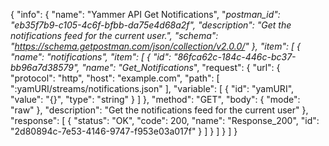 {
  "info": {
    "name": "Yammer API Get Notifications",
    "_postman_id": "eb35f7b9-c105-4c6f-bfbb-da75e4d68a2f",
    "description": "Get the notifications feed for the current user.",
    "schema": "https://schema.getpostman.com/json/collection/v2.0.0/"
  },
  "item": [
    {
      "name": "notifications",
      "item": [
        {
          "id": "86fca62c-184c-446c-bc37-bb96a7d38579",
          "name": "Get_Notifications_",
          "request": {
            "url": {
              "protocol": "http",
              "host": "example.com",
              "path": [
                ":yamURI/streams/notifications.json"
              ],
              "variable": [
                {
                  "id": "yamURI",
                  "value": "{}",
                  "type": "string"
                }
              ]
            },
            "method": "GET",
            "body": {
              "mode": "raw"
            },
            "description": "Get the notifications feed for the current user"
          },
          "response": [
            {
              "status": "OK",
              "code": 200,
              "name": "Response_200",
              "id": "2d80894c-7e53-4146-9747-f953e03a017f"
            }
          ]
        }
      ]
    }
  ]
}